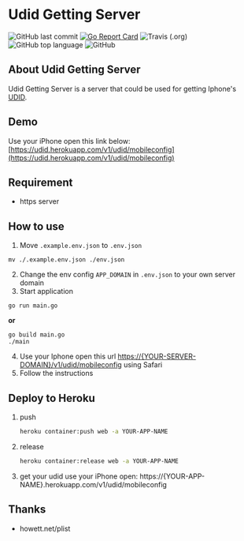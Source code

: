 # Udid Getting Server
![GitHub last commit](https://img.shields.io/github/last-commit/totoval/udid-getting-server.svg)
[![Go Report Card](https://goreportcard.com/badge/github.com/totoval/udid-getting-server)](https://goreportcard.com/report/github.com/totoval/totoval)
![Travis (.org)](https://img.shields.io/travis/totoval/udid-getting-server.svg)
![GitHub top language](https://img.shields.io/github/languages/top/totoval/udid-getting-server.svg)
![GitHub](https://img.shields.io/github/license/totoval/udid-getting-server.svg)

## About Udid Getting Server
Udid Getting Server is a server that could be used for getting Iphone's [UDID](https://en.wikipedia.org/wiki/UDID).

## Demo
Use your iPhone open this link below:  
[https://udid.herokuapp.com/v1/udid/mobileconfig](https://udid.herokuapp.com/v1/udid/mobileconfig)

## Requirement
* https server

## How to use
1. Move `.example.env.json` to `.env.json`

```shell
mv ./.example.env.json ./env.json
```

2. Change the env config `APP_DOMAIN` in `.env.json` to your own server domain
3. Start application

```shell
go run main.go
```
  
**or**
  
```shell
go build main.go
./main
```

4. Use your Iphone open this url [https://{YOUR-SERVER-DOMAIN}/v1/udid/mobileconfig](https://{YOUR-SERVER-DOMAIN}/v1/udid/mobileconfig) using Safari
5. Follow the instructions

## Deploy to Heroku
1. push
    ```bash
    heroku container:push web -a YOUR-APP-NAME
    ```
2. release
    ```bash
    heroku container:release web -a YOUR-APP-NAME
    ```
3. get your udid
use your iPhone open: https://{YOUR-APP-NAME}.herokuapp.com/v1/udid/mobileconfig

## Thanks
* howett.net/plist
